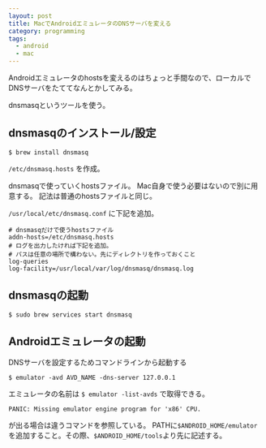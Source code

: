 ```yaml
---
layout: post
title: MacでAndroidエミュレータのDNSサーバを変える
category: programming
tags:
  - android
  - mac
---
```


Androidエミュレータのhostsを変えるのはちょっと手間なので、ローカルでDNSサーバをたててなんとかしてみる。

dnsmasqというツールを使う。

## dnsmasqのインストール/設定

```
$ brew install dnsmasq
```

`/etc/dnsmasq.hosts` を作成。

dnsmasqで使っていくhostsファイル。
Mac自身で使う必要はないので別に用意する。
記法は普通のhostsファイルと同じ。


`/usr/local/etc/dnsmasq.conf` に下記を追加。

```
# dnsmasqだけで使うhostsファイル
addn-hosts=/etc/dnsmasq.hosts
# ログを出力したければ下記を追加。
# パスは任意の場所で構わない。先にディレクトリを作っておくこと
log-queries
log-facility=/usr/local/var/log/dnsmasq/dnsmasq.log
```

## dnsmasqの起動

`$ sudo brew services start dnsmasq`

## Androidエミュレータの起動

DNSサーバを設定するためコマンドラインから起動する

`$ emulator -avd AVD_NAME -dns-server 127.0.0.1`

エミュレータの名前は `$ emulator -list-avds` で取得できる。

```
PANIC: Missing emulator engine program for 'x86' CPU.
```
が出る場合は違うコマンドを参照している。
PATHに`$ANDROID_HOME/emulator`を追加すること。その際、`$ANDROID_HOME/tools`より先に記述する。
